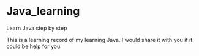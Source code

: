 # Java_learning
Learn Java step by step

 This is a learning record of my learning Java. I would share it with you if it could be help for you.
